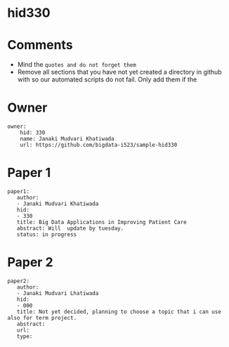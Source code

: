 # hid330
# Comments

* Mind the ```quotes and do not forget them```
* Remove all sections that you have not yet created a directory in github with so our automated scripts do not fail. Only add them if the 

# Owner

```
owner: 
    hid: 330
    name: Janaki Mudvari Khatiwada
    url: https://github.com/bigdata-i523/sample-hid330
```

# Paper 1

```
paper1: 
   author: 
   - Janaki Mudvari Khatiwada
   hid:
   - 330
   title: Big Data Applications in Improving Patient Care
   abstract: Will  update by tuesday.
   status: in progress
```
   
# Paper 2

```
paper2: 
   author: 
   - Janaki Mudvari Lhatiwada
   hid:
   - 000
   title: Not yet decided, planning to choose a topic that i can use also for term project.
   abstract: 
   url:    
   type: 
```


   
